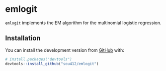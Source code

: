 
<!-- README.md is generated from README.Rmd. Please edit that file -->

# emlogit

<!-- badges: start -->

<!-- badges: end -->

`emlogit` implements the EM algorithm for the multinomial logistic
regression.

## Installation

You can install the development version from
[GitHub](https://github.com/) with:

``` r
# install.packages("devtools")
devtools::install_github("sou412/emlogit")
```
